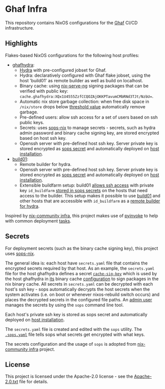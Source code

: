 <!--
SPDX-FileCopyrightText: 2023 Technology Innovation Institute (TII)

SPDX-License-Identifier: Apache-2.0
-->

# Ghaf Infra
This repository contains NixOS configurations for the [Ghaf](https://github.com/tiiuae/ghaf) CI/CD infrastructure.

## Highlights
Flakes-based NixOS configurations for the following host profiles:
- [ghafhydra](./hosts/ghafhydra/configuration.nix):
    - [Hydra](https://nixos.wiki/wiki/Hydra) with pre-configured jobset for Ghaf.
    - Hydra: declaratively configured with Ghaf flake jobset, using the host 'build01' as remote builder as well as build on localhost.
    - Binary cache: using [nix-serve-ng](https://github.com/aristanetworks/nix-serve-ng) signing packages that can be verified with public key: `cache.ghafhydra:XQx1U4555ZzfCCQOZAjOKKPTavumCMbRNd3TJt/NzbU=`.
    - Automatic nix store garbage collection: when free disk space in `/nix/store` drops below [threshold value](https://github.com/tiiuae/ghaf-infra/blob/4624f751e38f0d3dfd0fee37e1a4bdfdcf6308be/hosts/common.nix#L46) automatically remove garbage.
    - Pre-defined users: allow ssh access for a set of users based on ssh public keys.
    - Secrets: uses [sops-nix](https://github.com/Mic92/sops-nix) to manage secrets - secrets, such as hydra admin password and binary cache signing key, are stored encrypted based on host ssh key.
    - Openssh server with pre-defined host ssh key. Server private key is stored encrypted as [sops secret](https://github.com/tiiuae/ghaf-infra/blob/4624f751e38f0d3dfd0fee37e1a4bdfdcf6308be/hosts/ghafhydra/secrets.yaml#L5) and automatically deployed on [host installation](https://github.com/tiiuae/ghaf-infra/blob/4624f751e38f0d3dfd0fee37e1a4bdfdcf6308be/tasks.py#L243).
- [build01](./hosts/build01/configuration.nix):
    - Remote builder for hydra.
    - Openssh server with pre-defined host ssh key. Server private key is stored encrypted as [sops secret](https://github.com/tiiuae/ghaf-infra/blob/4624f751e38f0d3dfd0fee37e1a4bdfdcf6308be/hosts/build01/secrets.yaml#L1) and automatically deployed on [host installation](https://github.com/tiiuae/ghaf-infra/blob/4624f751e38f0d3dfd0fee37e1a4bdfdcf6308be/tasks.py#L243).
    - Extensible buildfarm setup: build01 [allows ssh access](https://github.com/tiiuae/ghaf-infra/blob/4624f751e38f0d3dfd0fee37e1a4bdfdcf6308be/hosts/build01/configuration.nix#L16) with private key `id_buildfarm` [stored in sops secrets](https://github.com/tiiuae/ghaf-infra/blob/4624f751e38f0d3dfd0fee37e1a4bdfdcf6308be/hosts/ghafhydra/secrets.yaml#L3) on the hosts that need access to the builder. This setup makes it possible to use [build01](./hosts/build01/configuration.nix) and other hosts that are accessible with `id_buildfarm` as a [remote builder for hydra](https://github.com/tiiuae/ghaf-infra/blob/4624f751e38f0d3dfd0fee37e1a4bdfdcf6308be/services/hydra/hydra.nix#L61).

Inspired by [nix-community infra](https://github.com/nix-community/infra), this project makes use of [pyinvoke](https://www.pyinvoke.org/) to help with common deployment [tasks](./tasks.py).

## Secrets
For deployment secrets (such as the binary cache signing key), this project uses [sops-nix](https://github.com/Mic92/sops-nix).

The general idea is: each host have `secrets.yaml` file that contains the encrypted secrets required by that host. As an example, the `secrets.yaml` file for the host ghafhydra defines a secret [`cache-sig-key`](https://github.com/tiiuae/ghaf-infra/blob/4624f751e38f0d3dfd0fee37e1a4bdfdcf6308be/hosts/ghafhydra/secrets.yaml#L2) which is used by the host ghafhydra in [its](https://github.com/tiiuae/ghaf-infra/blob/4624f751e38f0d3dfd0fee37e1a4bdfdcf6308be/hosts/ghafhydra/configuration.nix#L15) binary cache [configuration](https://github.com/tiiuae/ghaf-infra/blob/4624f751e38f0d3dfd0fee37e1a4bdfdcf6308be/services/binarycache/binary-cache.nix#L12) to sign packages in the nix binary cache. All secrets in `secrets.yaml` can be decrypted with each host's ssh key - sops automatically decrypts the host secrets when the system activates (i.e. on boot or whenever nixos-rebuild switch occurs) and places the decrypted secrets in the configured file paths. An [admin user](https://github.com/tiiuae/ghaf-infra/blob/4624f751e38f0d3dfd0fee37e1a4bdfdcf6308be/.sops.yaml#L6) manages the secrets by using the `sops` command line tool.

Each host's private ssh key is stored as sops secret and automatically deployed on [host installation](https://github.com/tiiuae/ghaf-infra/blob/4624f751e38f0d3dfd0fee37e1a4bdfdcf6308be/tasks.py#L243). 

The `secrets.yaml` file is created and edited with the `sops` utility. The [`.sops.yaml`](.sops.yaml) file tells sops what secrets get encrypted with what keys.

The secrets configuration and the usage of `sops` is adopted from [nix-community infra](https://github.com/nix-community/infra) project.

## License
This project is licensed under the Apache-2.0 license - see the [Apache-2.0.txt](LICENSES/Apache-2.0.txt) file for details.
